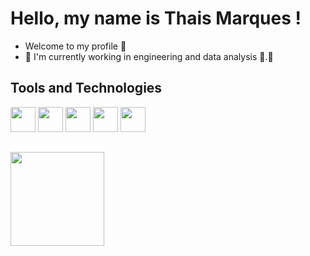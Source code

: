 # Hello, my name is Thais Marques ! 
- Welcome to my profile 👋
- 🔭 I'm currently working in engineering and data analysis 🎲.🎲

## Tools and Technologies

<img loading="lazy" src="https://cdn.jsdelivr.net/gh/devicons/devicon@latest/icons/javascript/javascript-original.svg" width="40" height="40"/> <img loading="lazy" src="https://cdn.jsdelivr.net/gh/devicons/devicon@latest/icons/linux/linux-original.svg" width="40" height="40"/> <img loading="lazy" src="https://cdn.jsdelivr.net/gh/devicons/devicon@latest/icons/mongodb/mongodb-original-wordmark.svg" width="40" height="40"/> <img loading="lazy" src="https://cdn.jsdelivr.net/gh/devicons/devicon@latest/icons/postgresql/postgresql-original-wordmark.svg" width="40" height="40"/> <img loading="lazy" src="https://cdn.jsdelivr.net/gh/devicons/devicon@latest/icons/python/python-original-wordmark.svg" width="40" height="40"/>   

##
<div>
<a href="https://github.com/thaismarques624">
<img loading="lazy" height="150em" src="https://github-readme-stats.vercel.app/api/top-langs/?username=thaismarques624&layout=compact&langs_count=7&theme=dracula"/>
</div>



          

          


          
          
